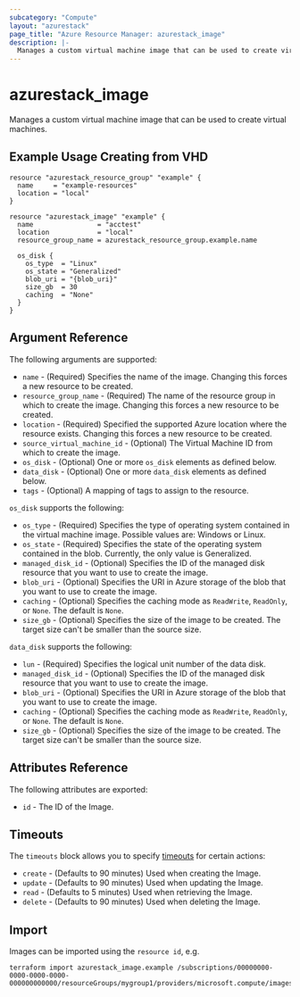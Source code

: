 ```yaml
---
subcategory: "Compute"
layout: "azurestack"
page_title: "Azure Resource Manager: azurestack_image"
description: |-
  Manages a custom virtual machine image that can be used to create virtual machines.
---
```


# azurestack_image

Manages a custom virtual machine image that can be used to create virtual machines.

## Example Usage Creating from VHD

```hcl
resource "azurestack_resource_group" "example" {
  name     = "example-resources"
  location = "local"
}

resource "azurestack_image" "example" {
  name                = "acctest"
  location            = "local"
  resource_group_name = azurestack_resource_group.example.name

  os_disk {
    os_type  = "Linux"
    os_state = "Generalized"
    blob_uri = "{blob_uri}"
    size_gb  = 30
    caching  = "None"
  }
}
```

## Argument Reference

The following arguments are supported:

* `name` - (Required) Specifies the name of the image. Changing this forces a
    new resource to be created.
* `resource_group_name` - (Required) The name of the resource group in which to create
    the image. Changing this forces a new resource to be created.
* `location` - (Required) Specified the supported Azure location where the resource exists.
    Changing this forces a new resource to be created.
* `source_virtual_machine_id` - (Optional) The Virtual Machine ID from which to create the image.
* `os_disk` - (Optional) One or more `os_disk` elements as defined below.
* `data_disk` - (Optional) One or more `data_disk` elements as defined below.
* `tags` - (Optional) A mapping of tags to assign to the resource.

`os_disk` supports the following:

* `os_type` - (Required) Specifies the type of operating system contained in the virtual machine image. Possible values are: Windows or Linux.
* `os_state` - (Required) Specifies the state of the operating system contained in the blob. Currently, the only value is Generalized.
* `managed_disk_id` - (Optional) Specifies the ID of the managed disk resource that you want to use to create the image.
* `blob_uri` - (Optional) Specifies the URI in Azure storage of the blob that you want to use to create the image.
* `caching` - (Optional) Specifies the caching mode as `ReadWrite`, `ReadOnly`, or `None`. The default is `None`.
* `size_gb` - (Optional) Specifies the size of the image to be created. The target size can't be smaller than the source size.

`data_disk` supports the following:

* `lun` - (Required) Specifies the logical unit number of the data disk.
* `managed_disk_id` - (Optional) Specifies the ID of the managed disk resource that you want to use to create the image.
* `blob_uri` - (Optional) Specifies the URI in Azure storage of the blob that you want to use to create the image.
* `caching` - (Optional) Specifies the caching mode as `ReadWrite`, `ReadOnly`, or `None`. The default is `None`.
* `size_gb` - (Optional) Specifies the size of the image to be created. The target size can't be smaller than the source size.

## Attributes Reference

The following attributes are exported:

* `id` - The ID of the Image.

## Timeouts

The `timeouts` block allows you to specify [timeouts](https://www.terraform.io/docs/configuration/resources.html#timeouts) for certain actions:

* `create` - (Defaults to 90 minutes) Used when creating the Image.
* `update` - (Defaults to 90 minutes) Used when updating the Image.
* `read` - (Defaults to 5 minutes) Used when retrieving the Image.
* `delete` - (Defaults to 90 minutes) Used when deleting the Image.

## Import

Images can be imported using the `resource id`, e.g.

```shell
terraform import azurestack_image.example /subscriptions/00000000-0000-0000-0000-000000000000/resourceGroups/mygroup1/providers/microsoft.compute/images/image1
```
